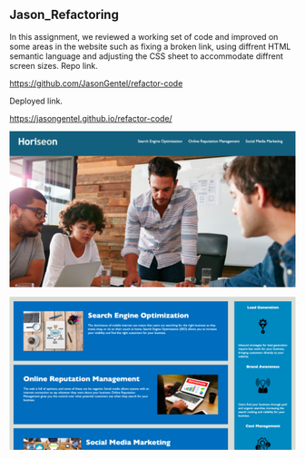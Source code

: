 ## Jason_Refactoring 

In this assignment, we reviewed a working set of code and improved on some areas in the website such as fixing a broken link, using diffrent HTML semantic language and adjusting the CSS sheet to accommodate diffrent screen sizes.
Repo link.

https://github.com/JasonGentel/refactor-code

Deployed link. 

https://jasongentel.github.io/refactor-code/

![HomePage](./assets/images/HomePage1.png)

![HomePage2](./assets/images/HomePage2.png)